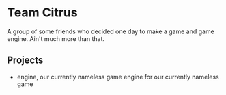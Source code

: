 # Team Citrus

A group of some friends who decided one day to make a game and game engine.
Ain't much more than that.

## Projects

- engine, our currently nameless game engine for our currently nameless game
